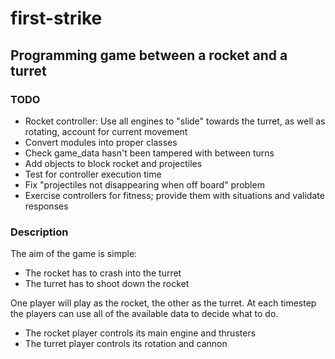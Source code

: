 # first-strike
## Programming game between a rocket and a turret

### TODO
* Rocket controller: Use all engines to "slide" towards the turret, as well as rotating, account for current movement
* Convert modules into proper classes
* Check game_data hasn't been tampered with between turns
* Add objects to block rocket and projectiles
* Test for controller execution time
* Fix "projectiles not disappearing when off board" problem 
* Exercise controllers for fitness; provide them with situations and validate responses
### Description
The aim of the game is simple:
* The rocket has to crash into the turret
* The turret has to shoot down the rocket

One player will play as the rocket, the other as the turret.
At each timestep the players can use all of the available data
to decide what to do.
* The rocket player controls its main engine and thrusters
* The turret player controls its rotation and cannon

